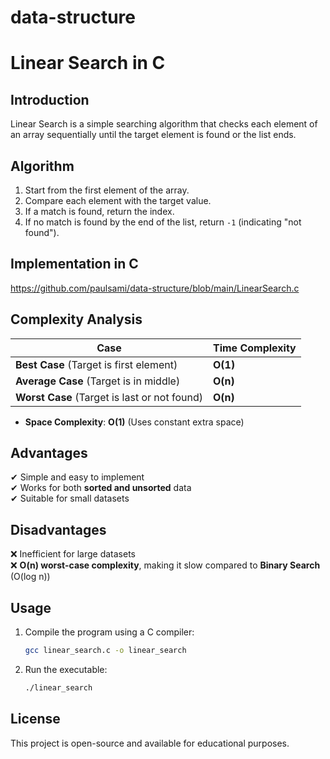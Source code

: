 # data-structure
# Linear Search in C

## Introduction
Linear Search is a simple searching algorithm that checks each element of an array sequentially until the target element is found or the list ends.

## Algorithm
1. Start from the first element of the array.
2. Compare each element with the target value.
3. If a match is found, return the index.
4. If no match is found by the end of the list, return `-1` (indicating "not found").

## Implementation in C

https://github.com/paulsami/data-structure/blob/main/LinearSearch.c
## Complexity Analysis
| Case | Time Complexity |
|------|---------------|
| **Best Case** (Target is first element) | **O(1)** |
| **Average Case** (Target is in middle) | **O(n)** |
| **Worst Case** (Target is last or not found) | **O(n)** |

- **Space Complexity**: **O(1)** (Uses constant extra space)

## Advantages
✔ Simple and easy to implement  
✔ Works for both **sorted and unsorted** data  
✔ Suitable for small datasets  

## Disadvantages
❌ Inefficient for large datasets  
❌ **O(n) worst-case complexity**, making it slow compared to **Binary Search** (O(log n))  

## Usage
1. Compile the program using a C compiler:
   ```sh
   gcc linear_search.c -o linear_search
   ```
2. Run the executable:
   ```sh
   ./linear_search
   ```

## License
This project is open-source and available for educational purposes.

